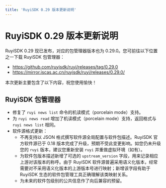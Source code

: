 ```yaml
---
title: 'RuyiSDK 0.29 版本更新说明'
---
```


# RuyiSDK 0.29 版本更新说明

RuyiSDK 0.29 现已发布，对应的包管理器版本也为 0.29.0。您可前往以下位置之一下载 RuyiSDK 包管理器：

* https://github.com/ruyisdk/ruyi/releases/tag/0.29.0
* https://mirror.iscas.ac.cn/ruyisdk/ruyi/releases/0.29.0/

本次更新主要包含了以下内容，祝您使用愉快！

## RuyiSDK 包管理器

* 修复了 `ruyi news list` 命令的机读模式（porcelain mode）支持。
* 为 `ruyi news read` 增加了机读模式（porcelain mode）支持，返回格式与 `ruyi news list` 相同。
* 软件源格式更新：
    * 不再支持以 JSON 格式撰写软件源全局配置与软件包描述。RuyiSDK 官方软件源已于 0.18 版本完成了升级，预期不受此变更影响。如您仍未升级您的 `ruyi` 版本，建议您重新安装 `ruyi` 并重做虚拟环境（如有）。
    * 为软件包版本描述新增了可选的 `upstream_version` 字段，用来记录相应上游对该版本的称呼。由于 RuyiSDK 软件源普遍采用语义化版本，经常需要对不采用语义化版本的上游版本号进行映射；新增该字段有助于 RuyiSDK 生态的软件包管理工具正确理解该类映射关系。
    * 为未来的软件包级别的公共信息作了向后兼容的预留。
